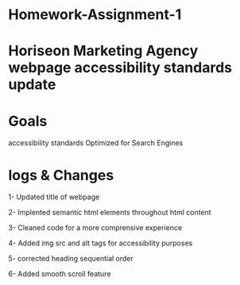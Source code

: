 # Homework-Assignment-1

# Horiseon Marketing Agency webpage accessibility standards update


# Goals

accessibility standards
Optimized for Search Engines




# logs & Changes


1- Updated title of webpage

2- Implented semantic html elements throughout html content

3- Cleaned code for a more comprensive experience

4- Added img src and alt tags for accessibility purposes

5- corrected heading sequential order

6- Added smooth scroll feature